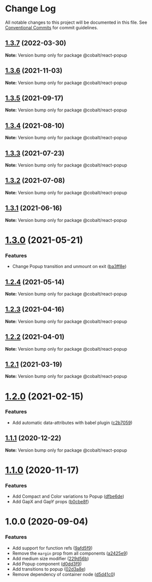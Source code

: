 # Change Log

All notable changes to this project will be documented in this file.
See [Conventional Commits](https://conventionalcommits.org) for commit guidelines.

## [1.3.7](https://github.com/Talkdesk/cobalt/compare/@cobalt/react-popup@1.3.6...@cobalt/react-popup@1.3.7) (2022-03-30)

**Note:** Version bump only for package @cobalt/react-popup





## [1.3.6](https://github.com/Talkdesk/cobalt/compare/@cobalt/react-popup@1.3.5...@cobalt/react-popup@1.3.6) (2021-11-03)

**Note:** Version bump only for package @cobalt/react-popup





## [1.3.5](https://github.com/Talkdesk/cobalt/compare/@cobalt/react-popup@1.3.4...@cobalt/react-popup@1.3.5) (2021-09-17)

**Note:** Version bump only for package @cobalt/react-popup





## [1.3.4](https://github.com/Talkdesk/cobalt/compare/@cobalt/react-popup@1.3.3...@cobalt/react-popup@1.3.4) (2021-08-10)

**Note:** Version bump only for package @cobalt/react-popup





## [1.3.3](https://github.com/Talkdesk/cobalt/compare/@cobalt/react-popup@1.3.2...@cobalt/react-popup@1.3.3) (2021-07-23)

**Note:** Version bump only for package @cobalt/react-popup





## [1.3.2](https://github.com/Talkdesk/cobalt/compare/@cobalt/react-popup@1.3.1...@cobalt/react-popup@1.3.2) (2021-07-08)

**Note:** Version bump only for package @cobalt/react-popup





## [1.3.1](https://github.com/Talkdesk/cobalt/compare/@cobalt/react-popup@1.3.0...@cobalt/react-popup@1.3.1) (2021-06-16)

**Note:** Version bump only for package @cobalt/react-popup





# [1.3.0](https://github.com/Talkdesk/cobalt/compare/@cobalt/react-popup@1.2.4...@cobalt/react-popup@1.3.0) (2021-05-21)


### Features

* Change Popup transition and unmount on exit ([ba3ff8e](https://github.com/Talkdesk/cobalt/commit/ba3ff8e674dfba8a16d4525dc3e4ff5fefb06a71))





## [1.2.4](https://github.com/Talkdesk/cobalt/compare/@cobalt/react-popup@1.2.3...@cobalt/react-popup@1.2.4) (2021-05-14)

**Note:** Version bump only for package @cobalt/react-popup





## [1.2.3](https://github.com/Talkdesk/cobalt/compare/@cobalt/react-popup@1.2.2...@cobalt/react-popup@1.2.3) (2021-04-16)

**Note:** Version bump only for package @cobalt/react-popup





## [1.2.2](https://github.com/Talkdesk/cobalt/compare/@cobalt/react-popup@1.2.1...@cobalt/react-popup@1.2.2) (2021-04-01)

**Note:** Version bump only for package @cobalt/react-popup





## [1.2.1](https://github.com/Talkdesk/cobalt/compare/@cobalt/react-popup@1.2.0...@cobalt/react-popup@1.2.1) (2021-03-19)

**Note:** Version bump only for package @cobalt/react-popup





# [1.2.0](https://github.com/Talkdesk/cobalt/compare/@cobalt/react-popup@1.1.1...@cobalt/react-popup@1.2.0) (2021-02-15)


### Features

* Add automatic data-attributes with babel plugin ([c2b7059](https://github.com/Talkdesk/cobalt/commit/c2b7059bce5aa329b6154294793fa9b2c5f6cd82))





## [1.1.1](https://github.com/Talkdesk/cobalt/compare/@cobalt/react-popup@1.1.0...@cobalt/react-popup@1.1.1) (2020-12-22)

**Note:** Version bump only for package @cobalt/react-popup





# [1.1.0](https://github.com/Talkdesk/cobalt/compare/@cobalt/react-popup@1.0.0...@cobalt/react-popup@1.1.0) (2020-11-17)


### Features

* Add Compact and Color variations to Popup ([dfbe6de](https://github.com/Talkdesk/cobalt/commit/dfbe6de3b81a34c16f3fb3a278b0c29819fafb2a))
* Add GapX and GapY props ([b0cbe8f](https://github.com/Talkdesk/cobalt/commit/b0cbe8f65ef0a3f2007af5d367a90f0de19e0594))





# 1.0.0 (2020-09-04)


### Features

* Add support for function refs ([9afd5f9](https://github.com/Talkdesk/cobalt/commit/9afd5f92ca0efdfa23219e210c3ed5937f0f35d7))
* Remove the `margin` prop from all components ([a2425e9](https://github.com/Talkdesk/cobalt/commit/a2425e9de8a871e6cc3e6969d6bf706eaffb19d8))
* Add medium size modifier ([229d56b](https://github.com/Talkdesk/cobalt/commit/229d56bbf3d997611b970b5d6a34e2284226d73b))
* Add Popup component ([d0dd3f9](https://github.com/Talkdesk/cobalt/commit/d0dd3f9b214640ad1890490b7ddfc2d6bc7a3ea2))
* Add transitions to popup ([02d3a8e](https://github.com/Talkdesk/cobalt/commit/02d3a8e09668b1bc843970b65bff77fff856c69b))
* Remove dependency of container node ([d5d41c0](https://github.com/Talkdesk/cobalt/commit/d5d41c05c22e27b0e5dac49df73c066deee6dbf4))
